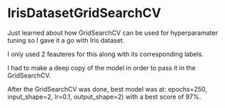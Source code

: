 # IrisDatasetGridSearchCV

Just learned about how GridSearchCV can be used for hyperparamater tuning so I gave it a go with Iris dataset.

I only used 2 feauteres for this along with its corresponding labels. 

I had to make a deep copy of the model in order to pass it in the GridSearchCV.

After the GridSearchCV was done, best model was at: epochs=250, input_shape=2, lr=0.1, output_shape=2) with a best score of 97%.
